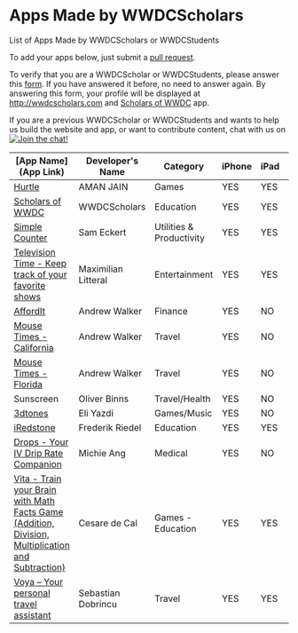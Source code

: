 # Apps Made by WWDCScholars

List of Apps Made by WWDCScholars or WWDCStudents

To add your apps below, just submit a [pull request](https://github.com/WWDCScholars/Apps-Made-By-WWDCScholars/pulls).

To verify that you are a WWDCScholar or WWDCStudents, please answer this [form](http://wwdcscholarsform.heroku.com). If you have answered it before, no need to answer again. By answering this form, your profile will be displayed at http://wwdcscholars.com and [Scholars of WWDC](https://itunes.apple.com/us/app/scholars-of-wwdc/id999731893?mt=8) app.

If you are a previous WWDCScholar or WWDCStudents and wants to help us build the website and app, or want to contribute content, chat with us on [![Join the chat!](https://img.shields.io/badge/WWDCScholars-JOIN%20CHAT-604887.svg)](https://gitter.im/WWDCScholars/WWDCScholarsHQ)
<!-- Insert your apps below after the last line -->
<!-- Watch out for columns, you must have 9 pipes -->
<!-- Add your name if you have developed it and not your parent's name -->
<!-- You can add as many as you can -->

| [App Name](App Link)| Developer's Name | Category | iPhone | iPad | &#63743; Watch | &#63743; TV | Mac App |
| ------------------- | ---------------- | -------- | ------ | ---- | -------------- | ----------- | ------- |
| [Hurtle](https://itunes.apple.com/in/app/hurtle/id1085122455?mt=8)| AMAN JAIN | Games | YES | YES | NO | N/A | N/A
| [Scholars of WWDC](https://itunes.apple.com/us/app/scholars-of-wwdc/id999731893?mt=8)| WWDCScholars | Education | YES | YES | YES | YES | N/A
| [Simple Counter](https://geo.itunes.apple.com/us/app/simple-counter-count-everything!/id961653412?mt=8)| Sam Eckert | Utilities & Productivity | YES | YES | YES | N/A | N/A
| [Television Time - Keep track of your favorite shows](https://itunes.apple.com/us/app/television-time-keep-track/id969714962?ls=1&mt=8)| Maximilian Litteral | Entertainment | YES | YES | YES | No | No 
| [AffordIt](https://itunes.apple.com/us/app/affordit-budget-tracker/id915828557?mt=8)| Andrew Walker | Finance | YES | NO | YES | N/A | N/A 
| [Mouse Times - California](https://itunes.apple.com/us/app/mouse-times-california/id1037614431?mt=8)| Andrew Walker | Travel | YES | NO | YES | N/A | N/A 
| [Mouse Times - Florida](https://itunes.apple.com/us/app/mouse-times-florida/id1021402097?mt=8)| Andrew Walker | Travel | YES | NO | YES | N/A | N/A 
| Sunscreen | Oliver Binns | Travel/Health | YES | NO | YES | N/A | N/A
| [3dtones](https://itunes.apple.com/us/app/3dtones/id1108446298?mt=8)| Eli Yazdi | Games/Music | YES | NO | NO | N/A | N/A
| [iRedstone](http://appstore.com/iredstone)| Frederik Riedel | Education | YES | YES | NO | YES | YES 
| [Drops - Your IV Drip Rate Companion](https://itunes.apple.com/gb/app/drops-your-iv-drip-rate-companion/id991594421?mt=8) | Michie Ang | Medical | YES | NO | NO | NO | NO
| [Vita - Train your Brain with Math Facts Game (Addition, Division, Multiplication and Subtraction)](https://itunes.apple.com/us/app/vita-personal-math-tutor/id1100815472)| Cesare de Cal | Games - Education | YES | YES | NO | NO | NO |
| [Voya – Your personal travel assistant](https://itunes.apple.com/us/app/voya-your-personal-travel/id1082760606?mt=8)| Sebastian Dobrincu | Travel | YES | YES | NO | NO | NO
